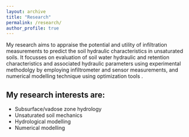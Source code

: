 ```yaml
---
layout: archive
title: "Research"
permalink: /research/
author_profile: true
---
```

 
My research aims to appraise the potential and utility of infiltration measurements to predict the soil hydraulic characteristics in unsaturated soils. It focusses on evaluation of soil water hydraulic and retention characteristics and associated hydraulic parameters using experimental methodolgy by employing infiltrometer and sensor measurements, and numerical modelling technique using optimization tools .


## My research interests are:

*	Subsurface/vadose zone hydrology
*	Unsaturated soil mechanics
*	Hydrological modelling
*	Numerical modelling






